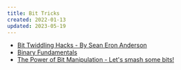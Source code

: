 ```yaml
---
title: Bit Tricks
created: 2022-01-13
updated: 2023-05-19
---
```


- [Bit Twiddling Hacks - By Sean Eron Anderson](http://graphics.stanford.edu/~seander/bithacks.html)
- [Binary Fundamentals](https://terathon.com/binary_fund.pdf)
- [The Power of Bit Manipulation - Let's smash some bits!](https://www.anurag629.club/posts/the-power-of-bit-manipulation-how-to-solve-problems-efficiently)
